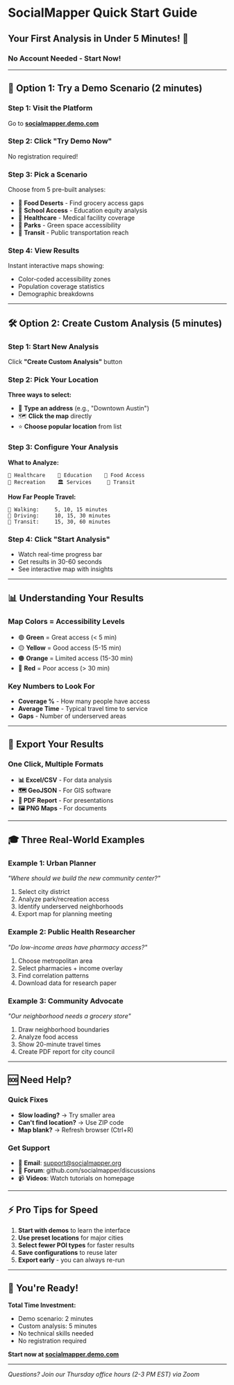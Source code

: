 # SocialMapper Quick Start Guide
## Your First Analysis in Under 5 Minutes! 🚀

### No Account Needed - Start Now!

---

## 🎯 Option 1: Try a Demo Scenario (2 minutes)

### Step 1: Visit the Platform
Go to **[socialmapper.demo.com](https://socialmapper.demo.com)**

### Step 2: Click "Try Demo Now"
No registration required!

### Step 3: Pick a Scenario
Choose from 5 pre-built analyses:
- 🍎 **Food Deserts** - Find grocery access gaps
- 🏫 **School Access** - Education equity analysis  
- 🏥 **Healthcare** - Medical facility coverage
- 🌳 **Parks** - Green space accessibility
- 🚌 **Transit** - Public transportation reach

### Step 4: View Results
Instant interactive maps showing:
- Color-coded accessibility zones
- Population coverage statistics
- Demographic breakdowns

---

## 🛠️ Option 2: Create Custom Analysis (5 minutes)

### Step 1: Start New Analysis
Click **"Create Custom Analysis"** button

### Step 2: Pick Your Location
**Three ways to select:**
- 📍 **Type an address** (e.g., "Downtown Austin")
- 🗺️ **Click the map** directly
- ⭐ **Choose popular location** from list

### Step 3: Configure Your Analysis

**What to Analyze:**
```
🏥 Healthcare    🏫 Education    🍎 Food Access
🌳 Recreation    🏛️ Services     🚌 Transit
```

**How Far People Travel:**
```
🚶 Walking:     5, 10, 15 minutes
🚗 Driving:     10, 15, 30 minutes  
🚌 Transit:     15, 30, 60 minutes
```

### Step 4: Click "Start Analysis"
- Watch real-time progress bar
- Get results in 30-60 seconds
- See interactive map with insights

---

## 📊 Understanding Your Results

### Map Colors = Accessibility Levels
- 🟢 **Green** = Great access (< 5 min)
- 🟡 **Yellow** = Good access (5-15 min)
- 🟠 **Orange** = Limited access (15-30 min)
- 🔴 **Red** = Poor access (> 30 min)

### Key Numbers to Look For
- **Coverage %** - How many people have access
- **Average Time** - Typical travel time to service
- **Gaps** - Number of underserved areas

---

## 💾 Export Your Results

### One Click, Multiple Formats
- **📊 Excel/CSV** - For data analysis
- **🗺️ GeoJSON** - For GIS software
- **📄 PDF Report** - For presentations
- **🖼️ PNG Maps** - For documents

---

## 🎓 Three Real-World Examples

### Example 1: Urban Planner
*"Where should we build the new community center?"*
1. Select city district
2. Analyze park/recreation access
3. Identify underserved neighborhoods
4. Export map for planning meeting

### Example 2: Public Health Researcher  
*"Do low-income areas have pharmacy access?"*
1. Choose metropolitan area
2. Select pharmacies + income overlay
3. Find correlation patterns
4. Download data for research paper

### Example 3: Community Advocate
*"Our neighborhood needs a grocery store"*
1. Draw neighborhood boundaries
2. Analyze food access
3. Show 20-minute travel times
4. Create PDF report for city council

---

## 🆘 Need Help?

### Quick Fixes
- **Slow loading?** → Try smaller area
- **Can't find location?** → Use ZIP code
- **Map blank?** → Refresh browser (Ctrl+R)

### Get Support
- 📧 **Email**: support@socialmapper.org
- 💬 **Forum**: github.com/socialmapper/discussions
- 📹 **Videos**: Watch tutorials on homepage

---

## ⚡ Pro Tips for Speed

1. **Start with demos** to learn the interface
2. **Use preset locations** for major cities
3. **Select fewer POI types** for faster results
4. **Save configurations** to reuse later
5. **Export early** - you can always re-run

---

## 🎉 You're Ready!

**Total Time Investment:**
- Demo scenario: 2 minutes
- Custom analysis: 5 minutes
- No technical skills needed
- No registration required

**Start now at [socialmapper.demo.com](https://socialmapper.demo.com)**

---

*Questions? Join our Thursday office hours (2-3 PM EST) via Zoom*